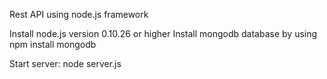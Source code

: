 Rest API using node.js framework

Install node.js version 0.10.26 or higher
Install mongodb database by using npm install mongodb

Start server: node server.js




